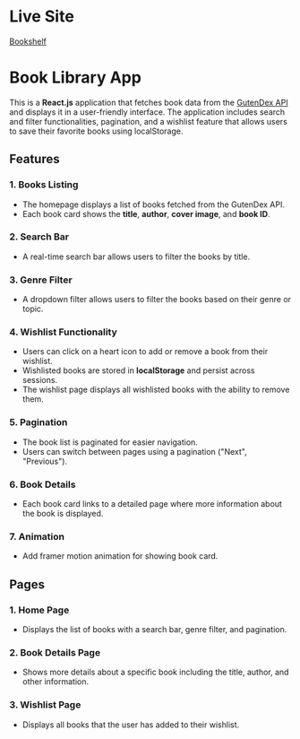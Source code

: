 # Live Site 
[Bookshelf](https://zeptobiikshelf.netlify.app/)


# Book Library App

This is a **React.js** application that fetches book data from the [GutenDex API](https://gutendex.com/) and displays it in a user-friendly interface. The application includes search and filter functionalities, pagination, and a wishlist feature that allows users to save their favorite books using localStorage.

## Features

### 1. **Books Listing**
   - The homepage displays a list of books fetched from the GutenDex API.
   - Each book card shows the **title**, **author**, **cover image**, and **book ID**.

### 2. **Search Bar**
   - A real-time search bar allows users to filter the books by title.

### 3. **Genre Filter**
   - A dropdown filter allows users to filter the books based on their genre or topic.

### 4. **Wishlist Functionality**
   - Users can click on a heart icon to add or remove a book from their wishlist.
   - Wishlisted books are stored in **localStorage** and persist across sessions.
   - The wishlist page displays all wishlisted books with the ability to remove them.

### 5. **Pagination**
   - The book list is paginated for easier navigation.
   - Users can switch between pages using a pagination ("Next", "Previous").

### 6. **Book Details**
   - Each book card links to a detailed page where more information about the book is displayed.

### 7. **Animation**
   - Add framer motion animation for showing book card.

## Pages

### 1. **Home Page**
   - Displays the list of books with a search bar, genre filter, and pagination.
   
### 2. **Book Details Page**
   - Shows more details about a specific book including the title, author, and other information.

### 3. **Wishlist Page**
   - Displays all books that the user has added to their wishlist.
